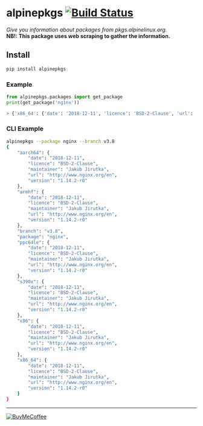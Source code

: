 # alpinepkgs [![Build Status](https://travis-ci.com/ludeeus/alpinepkgs.svg?branch=master)](https://travis-ci.com/ludeeus/alpinepkgs)

_Give you information about packages from pkgs.alpinelinux.org._  
**NB!: This package uses web scraping to gather the information.**

## Install

```bash
pip install alpinepkgs
```

### Example

```python
from alpinepkgs.packages import get_package
print(get_package('nginx'))

> {'x86_64': {'date': '2018-12-11', 'licence': 'BSD-2-Clause', 'url': 'http://www.nginx.org/en', 'version': '1.14.2-r0', 'maintainer': 'Jakub Jirutka'}, 'armhf': {'date': '2018-12-11', 'licence': 'BSD-2-Clause', 'url': 'http://www.nginx.org/en', 'version': '1.14.2-r0', 'maintainer': 'Jakub Jirutka'}, 's390x': {'date': '2018-12-11', 'licence': 'BSD-2-Clause', 'url': 'http://www.nginx.org/en', 'version': '1.14.2-r0', 'maintainer': 'Jakub Jirutka'}, 'x86': {'date': '2018-12-11', 'licence': 'BSD-2-Clause', 'url': 'http://www.nginx.org/en', 'version': '1.14.2-r0', 'maintainer': 'Jakub Jirutka'}, 'aarch64': {'date': '2018-12-11', 'licence': 'BSD-2-Clause', 'url': 'http://www.nginx.org/en', 'version': '1.14.2-r0', 'maintainer': 'Jakub Jirutka'}, 'ppc64le': {'date': '2018-12-11', 'licence': 'BSD-2-Clause', 'url': 'http://www.nginx.org/en', 'version': '1.14.2-r0', 'maintainer': 'Jakub Jirutka'}, 'package': 'nginx', 'branch': 'v3.8'}
```

### CLI Example

```bash
alpinepkgs --package nginx --branch v3.8
{
    "aarch64": {
        "date": "2018-12-11",
        "licence": "BSD-2-Clause",
        "maintainer": "Jakub Jirutka",
        "url": "http://www.nginx.org/en",
        "version": "1.14.2-r0"
    },
    "armhf": {
        "date": "2018-12-11",
        "licence": "BSD-2-Clause",
        "maintainer": "Jakub Jirutka",
        "url": "http://www.nginx.org/en",
        "version": "1.14.2-r0"
    },
    "branch": "v3.8",
    "package": "nginx",
    "ppc64le": {
        "date": "2018-12-11",
        "licence": "BSD-2-Clause",
        "maintainer": "Jakub Jirutka",
        "url": "http://www.nginx.org/en",
        "version": "1.14.2-r0"
    },
    "s390x": {
        "date": "2018-12-11",
        "licence": "BSD-2-Clause",
        "maintainer": "Jakub Jirutka",
        "url": "http://www.nginx.org/en",
        "version": "1.14.2-r0"
    },
    "x86": {
        "date": "2018-12-11",
        "licence": "BSD-2-Clause",
        "maintainer": "Jakub Jirutka",
        "url": "http://www.nginx.org/en",
        "version": "1.14.2-r0"
    },
    "x86_64": {
        "date": "2018-12-11",
        "licence": "BSD-2-Clause",
        "maintainer": "Jakub Jirutka",
        "url": "http://www.nginx.org/en",
        "version": "1.14.2-r0"
    }
}
```


***

[![BuyMeCoffee](https://camo.githubusercontent.com/cd005dca0ef55d7725912ec03a936d3a7c8de5b5/68747470733a2f2f696d672e736869656c64732e696f2f62616467652f6275792532306d6525323061253230636f666665652d646f6e6174652d79656c6c6f772e737667)](https://www.buymeacoffee.com/ludeeus)